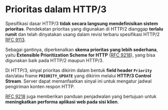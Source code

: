 # Prioritas dalam HTTP/3

Spesifikasi dasar HTTP/3 **tidak secara langsung mendefinisikan sistem prioritas**. Pendekatan prioritas yang digunakan di HTTP/2 dianggap **terlalu rumit** dan telah dinyatakan usang dalam revisi terbaru spesifikasi HTTP/2 [RFC 9113](https://www.rfc-editor.org/rfc/rfc9113.html).

Sebagai gantinya, diperkenalkan **skema prioritas yang lebih sederhana**, yaitu **Extensible Prioritization Scheme for HTTP** ([RFC 9218](https://www.rfc-editor.org/rfc/rfc9218.html)), yang bisa digunakan baik pada HTTP/2 maupun HTTP/3.

Di HTTP/3, sinyal prioritas dikirim dalam bentuk **field header `Priority`** dan/atau frame **`PRIORITY_UPDATE`** yang dikirim melalui **HTTP/3 Control Stream**. Server dapat memanfaatkan sinyal ini untuk mengatur jadwal pengiriman konten respon HTTP.

[RFC 9218](https://www.rfc-editor.org/rfc/rfc9218.html) juga memberikan panduan penjadwalan yang bertujuan untuk **meningkatkan performa aplikasi web pada sisi klien**.